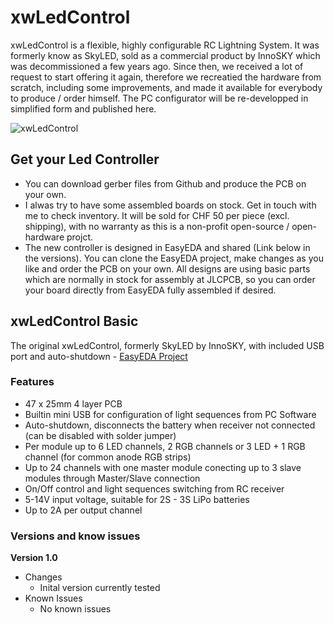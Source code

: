 # xwLedControl
xwLedControl is a flexible, highly configurable RC Lightning System. It was formerly know as SkyLED, sold as a commercial product by InnoSKY which was decommissioned a few years ago. Since then, we received a lot of request to start offering it again, therefore we recreatied the hardware from scratch, including some improvements, and made it available for everybody to produce / order himself. The PC configurator will be re-developped in simplified form and published here.

![xwLedControl](https://user-images.githubusercontent.com/10495848/147221539-66b14f9b-4330-4ec9-8169-2145c49a1405.PNG)

## Get your Led Controller
- You can download gerber files from Github and produce the PCB on your own.
- I alwas try to have some assembled boards on stock. Get in touch with me to check inventory. It will be sold for CHF 50 per piece (excl. shipping), with no warranty as this is a non-profit open-source / open-hardware projct.
- The new controller is designed in EasyEDA and shared (Link below in the versions). You can clone the EasyEDA project, make changes as you like and order the PCB on your own. All designs are using basic parts which are normally in stock for assembly at JLCPCB, so you can order your board directly from EasyEDA fully assembled if desired.

## xwLedControl Basic
The original xwLedControl, formerly SkyLED by InnoSKY, with included USB port and auto-shutdown - [EasyEDA Project](https://oshwlab.com/luethich80/xwlightcontrol)

### Features
- 47 x 25mm 4 layer PCB
- Builtin mini USB for configuration of light sequences from PC Software
- Auto-shutdown, disconnects the battery when receiver not connected (can be disabled with solder jumper)
- Per module up to 6 LED channels, 2 RGB channels or 3 LED + 1 RGB channel (for common anode RGB strips)
- Up to 24 channels with one master module conecting up to 3 slave modules through Master/Slave connection
- On/Off control and light sequences switching from RC receiver
- 5-14V input voltage, suitable for 2S - 3S LiPo batteries
- Up to 2A per output channel 

### Versions and know issues
**Version 1.0**
- Changes
  - Inital version currently tested
- Known Issues
  - No known issues



